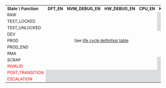###
<!-- this is a workaround to get around Hugo Issue #7296 (https://github.com/gohugoio/hugo/issues/7296) -->

<table style="text-align:center;font-size:small">
  <tr>
    <td style="text-align:left"><strong>State \ Function</strong></td>
    <td><strong>DFT_EN</strong></td>
    <td><strong>NVM_DEBUG_EN</strong></td>
    <td><strong>HW_DEBUG_EN</strong></td>
    <td><strong>CPU_EN</strong></td>
    <td><strong>KEYMGR_EN</strong></td>
    <td><strong>CLK_BYP_REQ</strong></td>
    <td><strong>FLASH_RMA_REQ</strong></td>
    <td><strong>CHECK_BYP_EN</strong></td>
    <td><strong>ESCALATE_EN</strong></td>
  </tr>
  <tr>
    <td style="text-align:left">RAW</td>
    <td rowspan = "9" colspan="4" style="text-align:center;vertical-align:middle"> See <a href="../../../../doc/security/specs/device_life_cycle/#manufacturing-states">life cycle definition table</a> </td>
    <td style="background:#dadce0"></td><td>Y*</td><td style="background:#dadce0"></td><td>Y*</td><td style="background:#dadce0"></td>
  </tr>
  <tr>
   <td style="text-align:left">TEST_LOCKED</td>
   <td style="background:#dadce0"></td><td>Y*</td><td style="background:#dadce0"></td><td>Y*</td><td style="background:#dadce0"></td>
  </tr>
  <tr>
    <td style="text-align:left">TEST_UNLOCKED</td>
    <td colspan="2" style="background:#dadce0"></td><td>Y*</td><td>Y*</td><td style="background:#dadce0"></td>
  </tr>
  <tr>
    <td style="text-align:left">DEV</td>
    <td>Y</td><td style="background:#dadce0"></td><td>Y*</td><td>Y*</td><td style="background:#dadce0"></td>
  </tr>
  <tr>
    <td style="text-align:left">PROD</td>
    <td>Y</td><td style="background:#dadce0"></td><td>Y*</td><td>Y*</td><td style="background:#dadce0"></td>
  </tr>
  <tr>
    <td style="text-align:left">PROD_END</td>
    <td>Y</td><td colspan="2" style="background:#dadce0"></td><td>Y*</td><td style="background:#dadce0"></td>
  </tr>
  <tr>
    <td style="text-align:left">RMA</td>
    <td>Y</td><td colspan="2" style="background:#dadce0"></td><td>Y*</td><td style="background:#dadce0"></td>
  </tr>
  <tr>
    <td style="text-align:left">SCRAP</td>
    <td colspan="3" style="background:#dadce0"></td><td>Y*</td><td>Y</td>
  </tr>
  <tr>
    <td style="text-align:left;color:red">INVALID</td>
    <td colspan="3" style="background:#dadce0"></td><td>Y*</td><td>Y</td>
  </tr>
  <tr>
    <td style="text-align:left;color:red">POST_TRANSITION</td>
    <td colspan="7" style="background:#dadce0"></td><td>Y*</td><td style="background:#dadce0"></td>
  </tr>
  <tr>
    <td style="text-align:left;color:red">ESCALATION</td>
    <td colspan="7" style="background:#dadce0"></td><td>Y*</td><td>Y</td>
  </tr>
</table>
